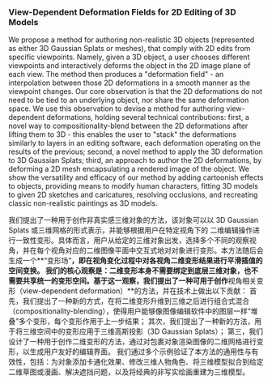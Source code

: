 ### View-Dependent Deformation Fields for 2D Editing of 3D Models

We propose a method for authoring non-realistic 3D objects (represented as either 3D Gaussian Splats or meshes), that comply with 2D edits from specific viewpoints. Namely, given a 3D object, a user chooses different viewpoints and interactively deforms the object in the 2D image plane of each view. The method then produces a "deformation field" - an interpolation between those 2D deformations in a smooth manner as the viewpoint changes. Our core observation is that the 2D deformations do not need to be tied to an underlying object, nor share the same deformation space. We use this observation to devise a method for authoring view-dependent deformations, holding several technical contributions: first, a novel way to compositionality-blend between the 2D deformations after lifting them to 3D - this enables the user to "stack" the deformations similarly to layers in an editing software, each deformation operating on the results of the previous; second, a novel method to apply the 3D deformation to 3D Gaussian Splats; third, an approach to author the 2D deformations, by deforming a 2D mesh encapsulating a rendered image of the object. We show the versatility and efficacy of our method by adding cartoonish effects to objects, providing means to modify human characters, fitting 3D models to given 2D sketches and caricatures, resolving occlusions, and recreating classic non-realistic paintings as 3D models.

我们提出了一种用于创作非真实感三维对象的方法，该对象可以以 3D Gaussian Splats 或三维网格的形式表示，并能够根据用户在特定视角下的 二维编辑操作进行一致性变形。具体而言，用户从给定的三维对象出发，选择多个不同的观察视角，并在每个视角对应的二维图像平面中交互式地对对象进行变形。本方法随后会生成一个**“变形场”**，即在视角变化过程中对各视角二维变形结果进行平滑插值的空间变换。
我们的核心观察是：二维变形本身不需要绑定到底层三维对象，也不需要共享统一的变形空间。基于这一观察，我们提出了一种可用于创作**视角相关变形（view-dependent deformation）**的方法，并在技术上做出以下贡献：
首先，我们提出了一种新的方式，在将二维变形升维到三维之后进行组合式混合（compositionality-blending），使得用户能够像图像编辑软件中的图层一样“堆叠”多个变形，每个变形作用于上一步结果；
其次，我们提出了一种新的方法，用于将三维空间中的变形应用于三维高斯投影（3D Gaussian Splats）；
第三，我们设计了一种用于创作二维变形的方法，通过对包裹对象渲染图像的二维网格进行变形，以生成用户友好的编辑界面。
我们通过多个示例验证了本方法的通用性与有效性，包括：为对象添加卡通化效果、修改三维人物角色、将三维模型拟合到给定二维草图或漫画、解决遮挡问题，以及将经典的非写实绘画重建为三维模型。
